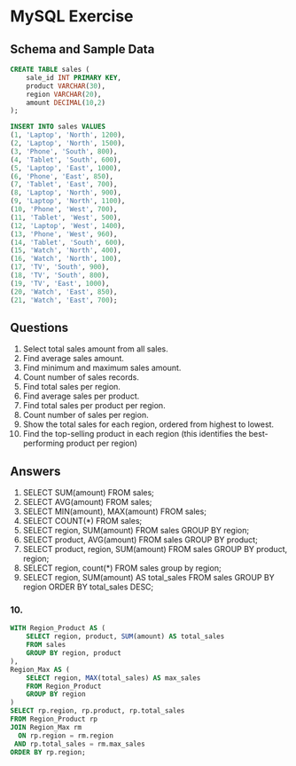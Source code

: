 # MySQL Exercise

## Schema and Sample Data

```sql
CREATE TABLE sales (
    sale_id INT PRIMARY KEY,
    product VARCHAR(30),
    region VARCHAR(20),
    amount DECIMAL(10,2)
);

INSERT INTO sales VALUES
(1, 'Laptop', 'North', 1200),
(2, 'Laptop', 'North', 1500),
(3, 'Phone', 'South', 800),
(4, 'Tablet', 'South', 600),
(5, 'Laptop', 'East', 1000),
(6, 'Phone', 'East', 850),
(7, 'Tablet', 'East', 700),
(8, 'Laptop', 'North', 900),
(9, 'Laptop', 'North', 1100),
(10, 'Phone', 'West', 700),
(11, 'Tablet', 'West', 500),
(12, 'Laptop', 'West', 1400),
(13, 'Phone', 'West', 960),
(14, 'Tablet', 'South', 600),
(15, 'Watch', 'North', 400),
(16, 'Watch', 'North', 100),
(17, 'TV', 'South', 900),
(18, 'TV', 'South', 800),
(19, 'TV', 'East', 1000),
(20, 'Watch', 'East', 850),
(21, 'Watch', 'East', 700);


```

## Questions
1. Select total sales amount from all sales.
2. Find average sales amount.
3. Find minimum and maximum sales amount.
4. Count number of sales records.
5. Find total sales per region.
6. Find average sales per product.
7. Find total sales per product per region.
8. Count number of sales per region.
9. Show the total sales for each region, ordered from highest to lowest.
10. Find the top-selling product in each region (this identifies the best-performing product per region)

## Answers
1. SELECT SUM(amount) FROM sales;
2. SELECT AVG(amount) FROM sales;
3. SELECT MIN(amount), MAX(amount) FROM sales;
4. SELECT COUNT(*) FROM sales;
5. SELECT region, SUM(amount) FROM sales GROUP BY region;
6. SELECT product, AVG(amount) FROM sales GROUP BY product;
7. SELECT product, region, SUM(amount) FROM sales GROUP BY product, region;
8. SELECT region, count(*) FROM sales group by region;
9. SELECT region, SUM(amount) AS total_sales FROM sales GROUP BY region ORDER BY total_sales DESC;

### 10.

```sql
WITH Region_Product AS (
    SELECT region, product, SUM(amount) AS total_sales
    FROM sales
    GROUP BY region, product
),
Region_Max AS (
    SELECT region, MAX(total_sales) AS max_sales
    FROM Region_Product
    GROUP BY region
)
SELECT rp.region, rp.product, rp.total_sales
FROM Region_Product rp
JOIN Region_Max rm 
  ON rp.region = rm.region 
 AND rp.total_sales = rm.max_sales
ORDER BY rp.region;
```

